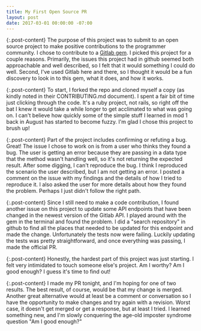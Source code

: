 ```yaml
---
title: My First Open Source PR
layout: post
date: 2017-03-01 00:00:00 -07:00
---
```


{:.post-content}
The purpose of this project was to submit to an open source project to make positive contributions to the programmer community. I chose to contribute to a [Gitlab gem](https://github.com/epintozzi/gitlab). I picked this project for a couple reasons. Primarily, the issues this project had in github seemed both approachable and well described, so I felt that it would something I could do well. Second, I've used Gitlab here and there, so I thought it would be a fun discovery to look in to this gem, what it does, and how it works.

{:.post-content}
To start, I forked the repo and cloned myself a copy (as kindly noted in their CONTRIBUTING.md document). I spent a fair bit of time just clicking through the code. It's a ruby project, not rails, so right off the bat I knew it would take a while longer to get acclimated to what was going on. I can't believe how quickly some of the simple stuff I learned in mod 1 back in August has started to become fuzzy. I'm glad I chose this project to brush up!

{:.post-content}
Part of the project includes confirming or refuting a bug. Great! The issue I chose to work on is from a user who thinks they found a bug. The user is getting an error because they are passing in a data type that the method wasn't handling well, so it's not returning the expected result. After some digging, I can't reproduce the bug. I think I reproduced the scenario the user described, but I am not getting an error. I posted a comment on the issue with my findings and the details of how I tried to reproduce it. I also asked the user for more details about how they found the problem. Perhaps I just didn't follow the right path.

{:.post-content}
Since I still need to make a code contribution, I found another issue on this project to update some API endpoints that have been changed in the newest version of the Gitlab API. I played around with the gem in the terminal and found the problem. I did a "search repository" in github to find all the places that needed to be updated for this endpoint and made the change. Unfortunately the tests now were failing. Luckily updating the tests was pretty straightforward, and once everything was passing, I made the official PR.

{:.post-content}
Honestly, the hardest part of this project was just starting. I felt very intimidated to touch someone else's project. Am I worthy? Am I good enough? I guess it's time to find out!

{:.post-content}
I made my PR tonight, and I'm hoping for one of two results. The best result, of course, would be that my change is merged. Another great alternative would at least be a comment or conversation so I have the opportunity to make changes and try again with a revision. Worst case, it doesn't get merged or get a response, but at least I tried. I learned something new, and I'm slowly conquering the age-old imposter syndrome question "Am I good enough?"
